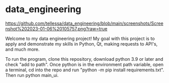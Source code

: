 # data_engineering

https://github.com/tellessa/data_engineering/blob/main/screenshots/Screenshot%202023-01-06%20105757.png?raw=true

Welcome to my data engineering project!
My goal with this project is to apply and demonstrate my skills in Python, Qt, making requests to API's, and much more.

To run the program, clone this repository, download python 3.9 or later and check "add to path".
Once python is in the environment path variable, open a terminal, cd into the repo and run
"python -m pip install requirements.txt".
Then run python main_ui.
